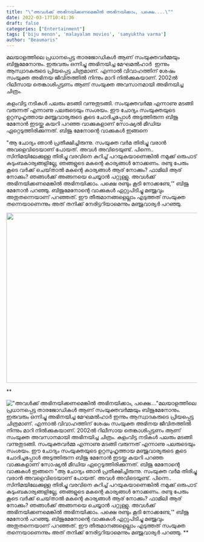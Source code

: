 ```yaml
---
title: "\"അവള്‍ക്ക് അഭിനയിക്കണമെങ്കില്‍ അഭിനയിക്കാം, പക്ഷെ....\""
date: 2022-03-17T10:41:36
draft: false
categories: ["Entertainment"]
tags: ['biju menon', 'malayalam movies', 'samyuktha varma']
author: "Beaumaris"
---
```


മലയാളത്തിലെ പ്രധാനപ്പെട്ട താരജോഡികൾ ആണ് സംയുക്തവർമ്മയും ബിജുമേനോനും. ഇരുവരും ഒന്നിച്ചു അഭിനയിച്ച മേഘമൽഹാർ  ഇന്നും ആസ്വാദകരുടെ പ്രിയപ്പെട്ട ചിത്രമാണ്. എന്നാൽ വിവാഹത്തിന് ശേഷം സംയുക്ത അഭിനയ ജീവിതത്തിൽ നിന്നും മാറി നിൽക്കുകയാണ്. 2002ല്‍ റിലീസായ തെങ്കാശിപ്പട്ടണം ആണ് സംയുക്ത അവസാനമായി അഭിനയിച്ച ചിത്രം.

കളംവിട്ട നടികൾ പലരും മടങ്ങി വന്നുതുടങ്ങി. സംയുക്തവർമ്മ എന്നാണു മടങ്ങി വരുന്നത് എന്നാണു പലരുടെയും സംശയം. ഈ ചോദ്യം സംയുക്തയുടെ ഉറ്റസുഹൃത്തായ മഞ്ജുവാര്യരുടെ കൂടെ ചോദിച്ചപ്പോൾ അടുത്തിരുന്ന ബിജു മേനോൻ ഇടയ്ക്കു കയറി പറഞ്ഞ വാക്കുകളാണ് സോഷ്യൽ മീഡിയ ഏറ്റെടുത്തിരിക്കുന്നത്. ബിജു മേനോന്റെ വാക്കുകൾ ഇങ്ങനെ

"ആ ചോദ്യം ഞാന്‍ പ്രതീക്ഷിച്ചിരുന്നു. സംയുക്ത വര്‍മ തിരിച്ചു വരാന്‍ അവളെവിടെയാണ് പോയത്. അവള്‍ അവിടെയുണ്ട്. പിന്നെ.. സിനിമയിലേക്കുള്ള തിരിച്ചു വരവിനെ കുറിച്ച് പറയുകയാണെങ്കില്‍ നമുക്ക് ഒരുപാട് കുടുംബകാര്യങ്ങളില്ലേ, ഞങ്ങളുടെ മകന്റെ കാര്യങ്ങള്‍ നോക്കണം. രണ്ടു പേരും കൂടെ വര്‍ക്ക് ചെയ്‌താൽ മകന്റെ കാര്യങ്ങള്‍ ആര് നോക്കും? ഫാമിലി ആര് നോക്കും? ഞങ്ങള്‍ക്ക് അങ്ങനയെ ചെയ്യാന്‍ പറ്റുള്ളു. അവള്‍ക്ക് അഭിനയിക്കണമെങ്കില്‍ അഭിനയിക്കാം. പക്ഷെ രണ്ടും കൂടി നോക്കണ്ടേ,’" ബിജു മേനോന്‍ പറഞ്ഞു. ബിജുമേനോന്റെ വാക്കുകൾ ഏറ്റുപിടിച്ചു മഞ്ജുവും അതുതന്നെയാണ് പറഞ്ഞത്. ഈ തീരുമാനങ്ങളെല്ലാം എടുത്തത് സംയുക്ത തന്നെയാണെന്നും അത് തനിക്ക് നേരിട്ടറിയാമെന്നും മഞ്ജുവാര്യർ പറഞ്ഞു.

<img class="size-full wp-image-326727 aligncenter" src="https://cdn.boolokam.com/articles/2022/03/fffeefefefeef.jpg" alt="" width="600" height="450" />

**


!["അവള്‍ക്ക് അഭിനയിക്കണമെങ്കില്‍ അഭിനയിക്കാം, പക്ഷെ...."](https://cdn.boolokam.com/articles/2022/03/fffeefefefeef.jpg)മലയാളത്തിലെ പ്രധാനപ്പെട്ട താരജോഡികൾ ആണ് സംയുക്തവർമ്മയും ബിജുമേനോനും. ഇരുവരും ഒന്നിച്ചു അഭിനയിച്ച മേഘമൽഹാർ ഇന്നും ആസ്വാദകരുടെ പ്രിയപ്പെട്ട ചിത്രമാണ്. എന്നാൽ വിവാഹത്തിന് ശേഷം സംയുക്ത അഭിനയ ജീവിതത്തിൽ നിന്നും മാറി നിൽക്കുകയാണ്. 2002ല്‍ റിലീസായ തെങ്കാശിപ്പട്ടണം ആണ് സംയുക്ത അവസാനമായി അഭിനയിച്ച ചിത്രം. കളംവിട്ട നടികൾ പലരും മടങ്ങി വന്നുതുടങ്ങി. സംയുക്തവർമ്മ എന്നാണു മടങ്ങി വരുന്നത് എന്നാണു പലരുടെയും സംശയം. ഈ ചോദ്യം സംയുക്തയുടെ ഉറ്റസുഹൃത്തായ മഞ്ജുവാര്യരുടെ കൂടെ ചോദിച്ചപ്പോൾ അടുത്തിരുന്ന ബിജു മേനോൻ ഇടയ്ക്കു കയറി പറഞ്ഞ വാക്കുകളാണ് സോഷ്യൽ മീഡിയ ഏറ്റെടുത്തിരിക്കുന്നത്. ബിജു മേനോന്റെ വാക്കുകൾ ഇങ്ങനെ "ആ ചോദ്യം ഞാന്‍ പ്രതീക്ഷിച്ചിരുന്നു. സംയുക്ത വര്‍മ തിരിച്ചു വരാന്‍ അവളെവിടെയാണ് പോയത്. അവള്‍ അവിടെയുണ്ട്. പിന്നെ.. സിനിമയിലേക്കുള്ള തിരിച്ചു വരവിനെ കുറിച്ച് പറയുകയാണെങ്കില്‍ നമുക്ക് ഒരുപാട് കുടുംബകാര്യങ്ങളില്ലേ, ഞങ്ങളുടെ മകന്റെ കാര്യങ്ങള്‍ നോക്കണം. രണ്ടു പേരും കൂടെ വര്‍ക്ക് ചെയ്‌താൽ മകന്റെ കാര്യങ്ങള്‍ ആര് നോക്കും? ഫാമിലി ആര് നോക്കും? ഞങ്ങള്‍ക്ക് അങ്ങനയെ ചെയ്യാന്‍ പറ്റുള്ളു. അവള്‍ക്ക് അഭിനയിക്കണമെങ്കില്‍ അഭിനയിക്കാം. പക്ഷെ രണ്ടും കൂടി നോക്കണ്ടേ,’" ബിജു മേനോന്‍ പറഞ്ഞു. ബിജുമേനോന്റെ വാക്കുകൾ ഏറ്റുപിടിച്ചു മഞ്ജുവും അതുതന്നെയാണ് പറഞ്ഞത്. ഈ തീരുമാനങ്ങളെല്ലാം എടുത്തത് സംയുക്ത തന്നെയാണെന്നും അത് തനിക്ക് നേരിട്ടറിയാമെന്നും മഞ്ജുവാര്യർ പറഞ്ഞു. **
